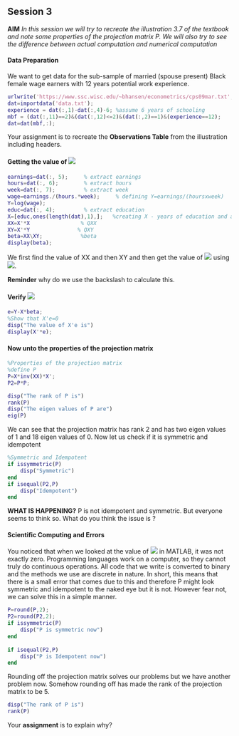 ## Session 3

__AIM__ *In this session we will try to recreate the illustration 3.7 of the textbook and note some properties of the projection matrix P. We will also try to see the difference between actual computation and numerical computation*

#### Data Preparation
We want to get data for the sub-sample of married (spouse present) Black female wage earners with 12 years potential
work experience. 
```matlab
urlwrite('https://www.ssc.wisc.edu/~bhansen/econometrics/cps09mar.txt', 'data.txt'); 
dat=importdata('data.txt'); 
experience = dat(:,1)-dat(:,4)-6; %assume 6 years of schooling
mbf = (dat(:,11)==2)&(dat(:,12)<=2)&(dat(:,2)==1)&(experience==12); 
dat=dat(mbf,:);
```
Your assignment is to recreate the __Observations Table__ from the illustration including headers. 

#### Getting the value of <img src="https://render.githubusercontent.com/render/math?math=\beta">
```matlab
earnings=dat(:, 5);     % extract earnings
hours=dat(:, 6);        % extract hours
week=dat(:, 7);         % extract week
wage=earnings./(hours.*week);     % defining Y=earnings/(hoursxweek)
Y=log(wage);
educ=dat(:, 4);         % extract education
X=[educ,ones(length(dat),1),];   %creating X - years of education and an intercept
XX=X'*X                % QXX
XY=X'*Y               % QXY
beta=XX\XY;            %beta
display(beta); 
```
We first find the value of XX and then XY and then get the value of <img src="https://render.githubusercontent.com/render/math?math=\beta"> using <img src="https://render.githubusercontent.com/render/math?math=\beta = (X'X)^{-1}X'Y">.

__Reminder__ why do we use the backslash to calculate this.

#### Verify <img src="https://render.githubusercontent.com/render/math?math=(X'e)=0">

```matlab
e=Y-X*beta;
%Show that X'e=0
disp("The value of X'e is")
display(X'*e);
```
#### Now unto the properties of the projection matrix

```matlab
%Properties of the projection matrix
%define P
P=X*inv(XX)*X';
P2=P*P;

disp("The rank of P is")
rank(P)
disp("The eigen values of P are")
eig(P)
```

We can see that the projection matrix has rank 2 and has two eigen values of 1 and 18 eigen values of 0.
Now let us check if it is symmetric and idempotent

```matlab
%Symmetric and Idempotent
if issymmetric(P)
    disp("Symmetric")
end
if isequal(P2,P)
    disp("Idempotent")
end
```

__WHAT IS HAPPENING?__
P is not idempotent and symmetric. But everyone seems to think so. What do you think the issue is ?

#### Scientific Computing and Errors
You noticed that when we looked at the value of <img src="https://render.githubusercontent.com/render/math?math=(X'e)"> in MATLAB, it was not exactly zero. Programming languages work on a computer, so they cannot truly do continuous operations. All code that we write is converted to binary and the methods we use are discrete in nature. In short, this means that there is a small error that comes due to this and therefore P might look symmetric and idempotent to the naked eye but it is not. However fear not, we can solve this in a simple manner.

```matlab
P=round(P,2);
P2=round(P2,2);
if issymmetric(P)
    disp("P is symmetric now")
end
    
if isequal(P2,P)
    disp("P is Idempotent now")
end
```

Rounding off the projection matrix solves our problems but we have another problem now. Somehow rounding off has made the rank of the projection matrix to be 5. 
```matlab
disp("The rank of P is")
rank(P)
```

Your __assignment__ is to explain why?
